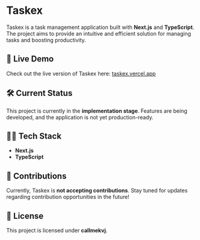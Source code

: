 
# Taskex  

Taskex is a task management application built with **Next.js** and **TypeScript**. The project aims to provide an intuitive and efficient solution for managing tasks and boosting productivity.  

## 🚀 Live Demo  
Check out the live version of Taskex here: [taskex.vercel.app](https://taskex.vercel.app)  

## 🛠️ Current Status  
This project is currently in the **implementation stage**. Features are being developed, and the application is not yet production-ready.  

## 🧑‍💻 Tech Stack  
- **Next.js**  
- **TypeScript**  

## 🤝 Contributions  
Currently, Taskex is **not accepting contributions**. Stay tuned for updates regarding contribution opportunities in the future!  

## 📄 License  
This project is licensed under **callmekvj**.  
